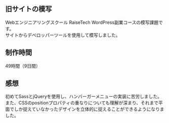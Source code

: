 ## 旧サイトの模写
Webエンジニアリングスクール RaiseTech WordPress副業コースの模写課題です。  
サイトからデベロッパーツールを使用して模写しました。

## 制作時間
49時間（9日間）

## 感想
初めてSassとjQueryを使用し、ハンバーガーメニューの実装に苦労しました。  
また、CSSのpositionプロパティの重なりについても理解が深まり、それまで平面でしか捉えていなかったデザインを立体的に捉えることができるようになりました。

